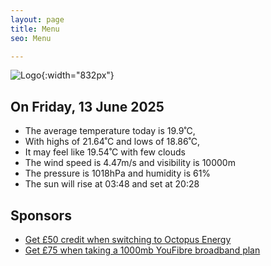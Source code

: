 ```yaml
---
layout: page
title: Menu
seo: Menu

---
```


![Logo](/images/logo.jpg){:width="832px"}

<!-- weather_marker starts -->
## On Friday, 13 June 2025

- The average temperature today is 19.9˚C,
- With highs of 21.64˚C and lows of 18.86˚C,
- It may feel like 19.54˚C with few clouds
- The wind speed is 4.47m/s and visibility is 10000m
- The pressure is 1018hPa and humidity is 61%
- The sun will rise at 03:48 and set at 20:28

<!-- weather_marker ends -->

## Sponsors

- [Get £50 credit when switching to Octopus Energy](https://bit.ly/3oD1nnS)
- [Get £75 when taking a 1000mb YouFibre broadband plan](https://aklam.io/91zWhU?)
